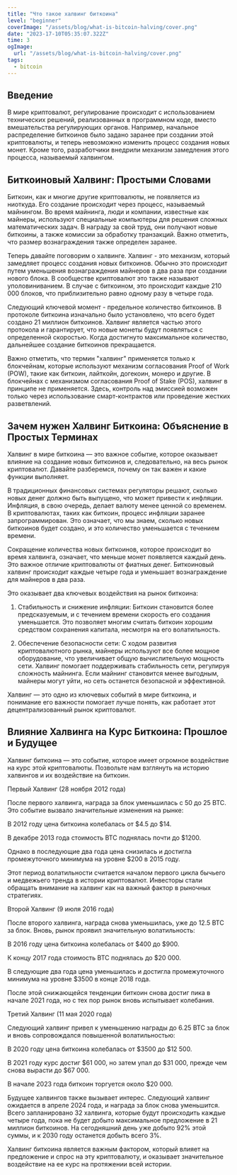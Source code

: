 ```yaml
---
title: "Что такое халвинг биткоина"
level: "beginner"
coverImage: "/assets/blog/what-is-bitcoin-halving/cover.png"
date: "2023-17-10T05:35:07.322Z"
time: 3
ogImage:
  url: "/assets/blog/what-is-bitcoin-halving/cover.png"
tags:
  - bitcoin
---
```


## Введение
В мире криптовалют, регулирование происходит с использованием технических решений, реализованных в программном коде, вместо вмешательства регулирующих органов. Например, начальное распределение биткоинов было задано заранее при создании этой криптовалюты, и теперь невозможно изменить процесс создания новых монет. Кроме того, разработчики внедрили механизм замедления этого процесса, называемый халвингом.

## Биткоиновый Халвинг: Простыми Словами

Биткоин, как и многие другие криптовалюты, не появляется из ниоткуда. Его создание происходит через процесс, называемый майнингом. Во время майнинга, люди и компании, известные как майнеры, используют специальные компьютеры для решения сложных математических задач. В награду за свой труд, они получают новые биткоины, а также комиссии за обработку транзакций. Важно отметить, что размер вознаграждения также определен заранее.

Теперь давайте поговорим о халвинге. Халвинг - это механизм, который замедляет процесс создания новых биткоинов. Обычно это происходит путем уменьшения вознаграждения майнеров в два раза при создании нового блока. В сообществе криптовалют это также называют уполовиниванием. В случае с биткоином, это происходит каждые 210 000 блоков, что приблизительно равно одному разу в четыре года.

Следующий ключевой момент - предельное количество биткоинов. В протоколе биткоина изначально было установлено, что всего будет создано 21 миллион биткоинов. Халвинг является частью этого протокола и гарантирует, что новые монеты будут появляться с определенной скоростью. Когда достигнуто максимальное количество, дальнейшее создание биткоинов прекращается.

Важно отметить, что термин "халвинг" применяется только к блокчейнам, которые используют механизм согласования Proof of Work (POW), такие как биткоин, лайткойн, догекоин, монеро и другие. В блокчейнах с механизмом согласования Proof of Stake (POS), халвинг в принципе не применяется. Здесь, контроль над эмиссией возможен только через использование смарт-контрактов или проведение жестких разветвлений.

## Зачем нужен Халвинг Биткоина: Объяснение в Простых Терминах

Халвинг в мире биткоина — это важное событие, которое оказывает влияние на создание новых биткоинов и, следовательно, на весь рынок криптовалют. Давайте разберемся, почему он так важен и какие функции выполняет.

В традиционных финансовых системах регуляторы решают, сколько новых денег должно быть выпущено, что может привести к инфляции. Инфляция, в свою очередь, делает валюту менее ценной со временем. В криптовалютах, таких как биткоин, процесс инфляции заранее запрограммирован. Это означает, что мы знаем, сколько новых биткоинов будет создано, и это количество уменьшается с течением времени.

Сокращение количества новых биткоинов, которое происходит во время халвинга, означает, что меньше монет появляется каждый день. Это важное отличие криптовалюты от фиатных денег. Биткоиновый халвинг происходит каждые четыре года и уменьшает вознаграждение для майнеров в два раза.

Это оказывает два ключевых воздействия на рынок биткоина:

1. Стабильность и снижение инфляции: Биткоин становится более предсказуемым, и с течением времени скорость его создания уменьшается. Это позволяет многим считать биткоин хорошим средством сохранения капитала, несмотря на его волатильность.

2. Обеспечение безопасности сети: С ходом развития криптовалютного рынка, майнеры используют все более мощное оборудование, что увеличивает общую вычислительную мощность сети. Халвинг помогает поддерживать стабильность сети, регулируя сложность майнинга. Если майнинг становится менее выгодным, майнеры могут уйти, но сеть останется безопасной и эффективной.

Халвинг — это одно из ключевых событий в мире биткоина, и понимание его важности помогает лучше понять, как работает этот децентрализованный рынок криптовалют.

## Влияние Халвинга на Курс Биткоина: Прошлое и Будущее

Халвинг биткоина — это событие, которое имеет огромное воздействие на курс этой криптовалюты. Позвольте нам взглянуть на историю халвингов и их воздействие на биткоин.

Первый Халвинг (28 ноября 2012 года)

После первого халвинга, награда за блок уменьшилась с 50 до 25 BTC. Это событие вызвало значительные изменения на рынке:

В 2012 году цена биткоина колебалась от $4.5 до $14.

В декабре 2013 года стоимость BTC поднялась почти до $1200.

Однако в последующие два года цена снизилась и достигла промежуточного минимума на уровне $200 в 2015 году.

Этот период волатильности считается началом первого цикла бычьего и медвежьего тренда в истории криптовалют. Инвесторы стали обращать внимание на халвинг как на важный фактор в рыночных стратегиях.

Второй Халвинг (9 июля 2016 года)

После второго халвинга, награда снова уменьшилась, уже до 12.5 BTC за блок. Вновь, рынок проявил значительную волатильность:

В 2016 году цена биткоина колебалась от $400 до $900.

К концу 2017 года стоимость BTC поднялась до $20 000.

В следующие два года цена уменьшилась и достигла промежуточного минимума на уровне $3500 в конце 2018 года.

После этой снижающейся тенденции биткоин снова достиг пика в начале 2021 года, но с тех пор рынок вновь испытывает колебания.

Третий Халвинг (11 мая 2020 года)

Следующий халвинг привел к уменьшению награды до 6.25 BTC за блок и вновь сопровождался повышенной волатильностью:

В 2020 году цена биткоина колебалась от $3500 до $12 500.

В 2021 году курс достиг $61 000, но затем упал до $31 000, прежде чем снова вырасти до $67 000.

В начале 2023 года биткоин торгуется около $20 000.

Будущее халвингов также вызывает интерес. Следующий халвинг ожидается в апреле 2024 года, и награда за блок снова уменьшится. Всего запланировано 32 халвинга, которые будут происходить каждые четыре года, пока не будет добыто максимальное предложение в 21 миллион биткоинов. На сегодняшний день уже добыто 92% этой суммы, и к 2030 году останется добыть всего 3%.


Халвинг биткоина является важным фактором, который влияет на предложение и спрос на эту криптовалюту, и оказывает значительное воздействие на ее курс на протяжении всей истории.

